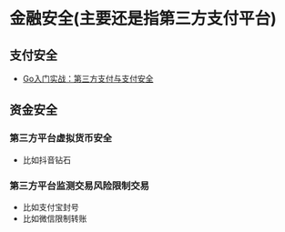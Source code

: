 # 金融安全(主要还是指第三方支付平台)
## 支付安全
- [Go入门实战：第三方支付与支付安全](https://juejin.cn/post/7314211417397362714)
## 资金安全
### 第三方平台虚拟货币安全
- 比如抖音钻石
### 第三方平台监测交易风险限制交易
- 比如支付宝封号
- 比如微信限制转账
